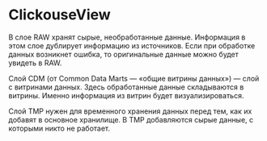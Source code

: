 # ClickouseView

В слое RAW хранят сырые, необработанные данные. Информация в этом слое дублирует информацию из источников. Если при обработке данных возникнет ошибка, то оригинальные данные можно будет увидеть в RAW.

Слой CDM (от Common Data Marts — «общие витрины данных») — слой с витринами данных. Здесь обработанные данные складываются в витрины. Именно информация из витрин будет визуализироваться.

Слой TMP нужен для временного хранения данных перед тем, как их добавят в основное хранилище. В TMP добавляются сырые данные, с которыми никто не работает.
